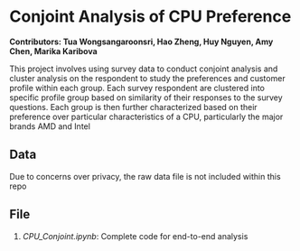 # Conjoint Analysis of CPU Preference
**Contributors:  Tua Wongsangaroonsri, Hao Zheng, Huy Nguyen, Amy Chen, Marika Karibova**

This project involves using survey data to conduct conjoint analysis and cluster analysis on the respondent to study the preferences and customer profile within each group.  Each survey respondent are clustered into specific profile group based on similarity of their responses to the survey questions.   Each group is then further characterized based on their preference over particular characteristics of a CPU, particularly the major brands AMD and Intel

## Data 
Due to concerns over privacy, the raw data file is not included within this repo

## File
1. *CPU_Conjoint.ipynb*:  Complete code for end-to-end analysis 

